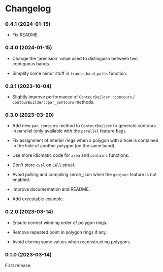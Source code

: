 # Changelog

### 0.4.1 (2024-01-15)

- Fix README.

### 0.4.0 (2024-01-15)

- Change the 'precision' value used to distinguish between two contiguous bands.

- Simplify some minor stuff in `trance_band_paths` function.


### 0.3.1 (2023-10-04)

- Slightly improve performance of `ContourBuilder::contours` / `ContourBuilder::par_contours` methods.


### 0.3.0 (2023-03-20)

- Add new `par_contours` method to `ContourBuilder` to generate contours in parallel (only available with the `parallel` feature flag).

- Fix assignment of interior rings when a polygon with a hole is contained in the hole of another polygon (on the same band).

- Use more idiomatic code for `area` and `contains` functions.

- Don't store `cval` on `Cell` struct.

- Avoid pulling and compiling serde_json when the `geojson` feature is not enabled.

- Improve documentation and README.

- Add executable example.


### 0.2.0 (2023-03-14)

- Ensure correct winding order of polygon rings.

- Remove repeated point in polygon rings if any.

- Avoid cloning some values when reconstructing polygons.


### 0.1.0 (2023-03-14)

First release.